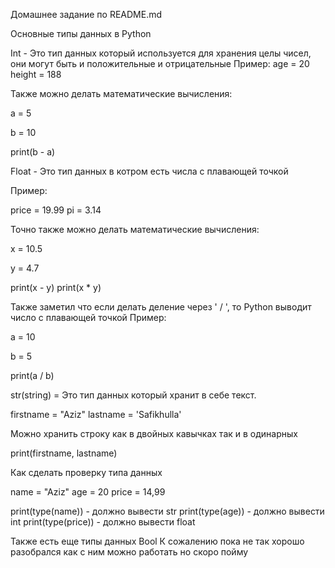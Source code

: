Домашнее задание по README.md


Основные типы данных в Python

Int - Это тип данных который используется для хранения целы чисел, они могут быть и положительные и отрицательные
Пример:
age = 20
height = 188

Также можно делать математические вычисления:

a = 5

b = 10

print(b - a)

Float - Это тип данных в котром есть числа с плавающей точкой

Пример:

price = 19.99
pi = 3.14

Точно также можно делать математические вычисления:

x = 10.5

y = 4.7

print(x - y)
print(x * y)

Также заметил что если делать деление через ' / ', то Python выводит число с плавающей точкой
Пример:

a = 10

b = 5

print(a / b)


str(string) = Это тип данных который хранит в себе текст.

firstname = "Aziz"
lastname = 'Safikhulla'

Можно хранить строку как в двойных кавычках так и в одинарных


print(firstname, lastname)

Как сделать проверку типа данных

name = "Aziz"
age = 20
price = 14,99

print(type(name)) - должно вывести str
print(type(age)) - должно вывести int
print(type(price)) - должно вывести float


Также есть еще типы данных Bool 
К сожалению пока не так хорошо разобрался как с ним можно работать но скоро пойму

